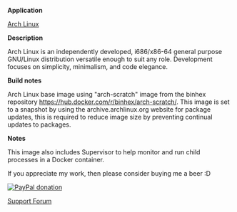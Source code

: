 **Application**

[Arch Linux](https://www.archlinux.org/)

**Description**

Arch Linux is an independently developed, i686/x86-64 general purpose GNU/Linux distribution versatile enough to suit any role. Development focuses on simplicity, minimalism, and code elegance.

**Build notes**

Arch Linux base image using "arch-scratch" image from the binhex repository https://hub.docker.com/r/binhex/arch-scratch/. This image is set to a snapshot by using the archive.archlinux.org website for package updates, this is required to reduce image size by preventing continual updates to packages.

**Notes**

This image also includes Supervisor to help monitor and run child processes in a Docker container.

If you appreciate my work, then please consider buying me a beer  :D

[![PayPal donation](https://www.paypal.com/en_US/i/btn/btn_donate_SM.gif)](https://www.paypal.com/cgi-bin/webscr?cmd=_s-xclick&hosted_button_id=MM5E27UX6AUU4)

[Support Forum](http://lime-technology.com/forum/index.php?topic=45811.0)